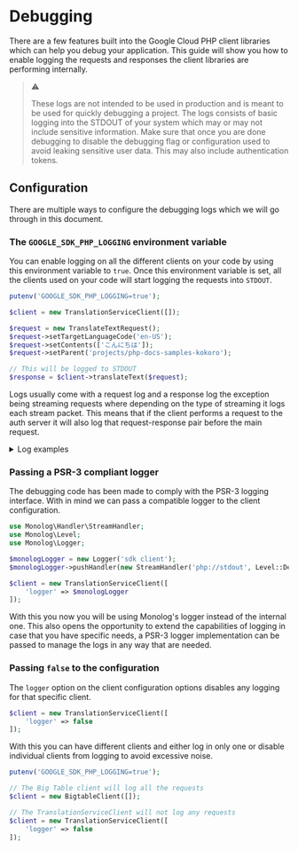 # Debugging

There are a few features built into the Google Cloud PHP client libraries which can help you debug
your application. This guide will show you how to enable logging the requests and responses the
client libraries are performing internally.

> :warning:
>
> These logs are not intended to be used in production and is meant to be used for quickly
> debugging a project. The logs consists of basic logging into the STDOUT of your system which may
> or may not include sensitive information. Make sure that once you are done debugging to disable
> the debugging flag or configuration used to avoid leaking sensitive user data. This may also
> include authentication tokens.

## Configuration

There are multiple ways to configure the debugging logs which we will go through in this document.

### The `GOOGLE_SDK_PHP_LOGGING` environment variable

You can enable logging on all the different clients on your code by using this environment variable
to `true`. Once this environment variable is set, all the clients used on your code will start
logging the requests into `STDOUT`.

```php
putenv('GOOGLE_SDK_PHP_LOGGING=true');

$client = new TranslationServiceClient([]);

$request = new TranslateTextRequest();
$request->setTargetLanguageCode('en-US');
$request->setContents(['こんにちは']);
$request->setParent('projects/php-docs-samples-kokoro');

// This will be logged to STDOUT
$response = $client->translateText($request);
```

Logs usually come with a request log and a response log the exception being streaming requests
where depending on the type of streaming it logs each stream packet. This means that if the client performs a request to the auth server it will also log that request-response pair before the main request.

<details>
<summary>Log examples</summary>

### Request example log
```json
{
    "timestamp": "2024-12-03T15:21:47-05:00",
    "severity": "DEBUG",
    "clientId": 83,
    "requestId": 2435,
    "jsonPayload": {
        "request.method": "POST",
        "request.url": "https://translate.googleapis.com/v3/projects/<YOUR_PROJECT",
        "request.headers": {
            "Host": [
                "translate.googleapis.com"
            ],
            "Content-Type": [
                "application/json"
            ],
            "x-goog-api-client": [
                "gl-php/8.2.24 gapic/1.20.0 gax/1.35.0 grpc/1.66.0 rest/1.35.0 pb/+n"
            ],
            "User-Agent": [
                "gcloud-php-new/1.20.0"
            ],
            "X-Goog-User-Project": [
                "<YOUR_PROJECT>"
            ],
            "x-goog-request-params": [
                "parent=projects%2F<YOUR_PROJECT>"
            ],
            "authorization": [
                "Bearer <YOUR_AUTHORIZATION_TOKEN>"
            ]
        },
        "request.payload": "{\"contents\":[\"こんにちは\"],\"targetLanguageCode\":\"en-US\",\"parent\":\"projects\\/<YOUR_PROJECT>\"}"
    }
}
```

### Response example log
```json
{
    "timestamp": "2024-12-03T15:21:47-05:00",
    "severity": "DEBUG",
    "clientId": 83,
    "requestId": 2435,
    "jsonPayload": {
        "response.headers": {
            "Content-Type": [
                "application/json; charset=UTF-8"
            ],
            "Vary": [
                "X-Origin",
                "Referer",
                "Origin,Accept-Encoding"
            ],
            "Date": [
                "Tue, 03 Dec 2024 20:21:47 GMT"
            ],
            "Server": [
                "ESF"
            ],
            "Cache-Control": [
                "private"
            ],
            "X-XSS-Protection": [
                "0"
            ],
            "X-Frame-Options": [
                "SAMEORIGIN"
            ],
            "X-Content-Type-Options": [
                "nosniff"
            ],
            "Accept-Ranges": [
                "none"
            ],
            "Transfer-Encoding": [
                "chunked"
            ]
        },
        "response.payload": "{\n  \"translations\": [\n    {\n      \"translatedText\": \"Hello\",\n      \"detectedLanguageCode\": \"ja\"\n    }\n  ]\n}\n",
        "latencyMillis": 152
    }
}
```

</details>

### Passing a PSR-3 compliant logger

The debugging code has been made to comply with the PSR-3 logging interface. With in mind we can
pass a compatible logger to the client configuration.
```php
use Monolog\Handler\StreamHandler;
use Monolog\Level;
use Monolog\Logger;

$monologLogger = new Logger('sdk client');
$monologLogger->pushHandler(new StreamHandler('php://stdout', Level::Debug));

$client = new TranslationServiceClient([
    'logger' => $monologLogger
]);
```

With this you now you will be using Monolog's logger instead of the internal one. This also opens
the opportunity to extend the capabilities of logging in case that you have specific needs, a PSR-3
logger implementation can be passed to manage the logs in any way that are needed.

### Passing `false` to the configuration

The `logger` option on the client configuration options disables any logging for that specific
client.

```php
$client = new TranslationServiceClient([
    'logger' => false
]);
```

With this you can have different clients and either log in only one or disable individual clients
from logging to avoid excessive noise.

```php
putenv('GOOGLE_SDK_PHP_LOGGING=true');

// The Big Table client will log all the requests
$client = new BigtableClient([]);

// The TranslationServiceClient will not log any requests
$client = new TranslationServiceClient([
    'logger' => false
]);
```
